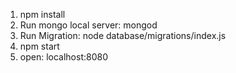1. npm install
2. Run mongo local server: mongod
3. Run Migration: node database/migrations/index.js
4. npm start
5. open: localhost:8080
